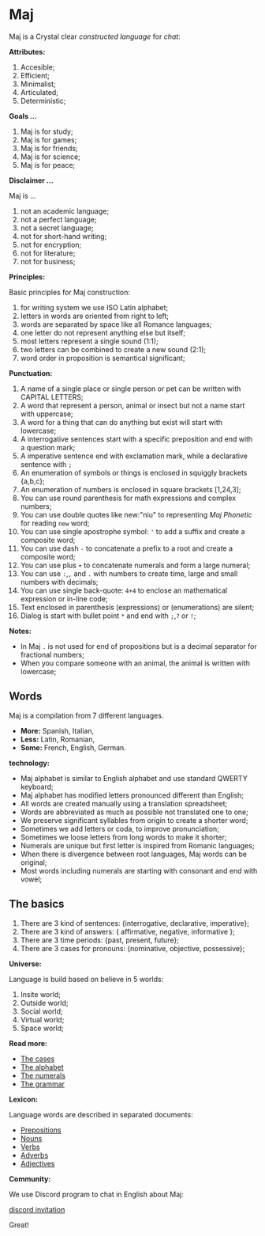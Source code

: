 # Maj

Maj is a Crystal clear _constructed language_ for _chat_:

**Attributes:**

1. Accesible;
2. Efficient;
3. Minimalist;
4. Articulated;
5. Deterministic;

**Goals ...**

1. Maj is for study;
2. Maj is for games;
3. Maj is for friends;
4. Maj is for science;
5. Maj is for peace;

**Disclaimer ...**

Maj is ...

1. not an academic language;
1. not a perfect language;
1. not a secret language;
1. not for short-hand writing;
1. not for encryption;
1. not for literature;
1. not for business;

**Principles:**

Basic principles for Maj construction:

1. for writing system we use ISO Latin alphabet;
1. letters in words are oriented from right to left;
1. words are separated by space like all Romance languages;
1. one letter do not represent anything else but itself;
1. most letters represent a single sound (1:1);
1. two letters can be combined to create a new sound (2:1);
1. word order in proposition is semantical significant;


**Punctuation:**

1. A name of a single place or single person or pet can be written with CAPITAL LETTERS;
1. A word that represent a person, animal or insect but not a name start with uppercase;
1. A word for a thing that can do anything but exist will start with lowercase;
1. A interrogative sentences start with a specific preposition and end with a question mark;
1. A imperative sentence end with exclamation mark, while a declarative sentence with `;`
1. An enumeration of symbols or things is enclosed in squiggly brackets {a,b,c};
1. An enumeration of numbers is enclosed in square brackets [1,24,3];
1. You can use round parenthesis for math expressions and complex numbers;
1. You can use double quotes like new:"niu" to representing _Maj Phonetic_ for reading `new` word;
1. You can use single apostrophe symbol: `'` to add a suffix and create a composite word;
1. You can use dash `-` to concatenate a prefix to a root and create a composite word;
1. You can use plus `+` to concatenate numerals and form a large numeral;
1. You can use `:`,`,` and `.` with numbers to create time, large and small numbers with decimals;
1. You can use single back-quote: `4+4` to enclose an mathematical expression or in-line code;
1. Text enclosed in parenthesis (expressions) or (enumerations) are silent;
1. Dialog is start with bullet point `*` and end with `;`,`?` or `!`;

**Notes:**
* In Maj `.` is not used for end of propositions but is a decimal separator for fractional numbers;
* When you compare someone with an animal, the animal is written with lowercase;

## Words

Maj is a compilation from 7 different languages.

* **More:** Spanish, Italian, 
* **Less:** Latin, Romanian, 
* **Some:** French, English, German.

**technology:**

* Maj alphabet is similar to English alphabet and use standard QWERTY keyboard;
* Maj alphabet has modified letters pronounced different than English;
* All words are created manually using a translation spreadsheet;
* Words are abbreviated as much as possible not translated one to one;
* We preserve significant syllables from origin to create a shorter word;
* Sometimes we add letters or coda, to improve pronunciation;
* Sometimes we loose letters from long words to make it shorter;
* Numerals are unique but first letter is inspired from Romanic languages;
* When there is divergence between root languages, Maj words can be original;
* Most words including numerals are starting with consonant and end with vowel;

## The basics

1. There are 3 kind of sentences: {interrogative, declarative, imperative};
1. There are 3 kind of answers: { affirmative, negative, informative };
1. There are 3 time periods: {past, present, future};
1. There are 3 cases for pronouns: {nominative, objective, possessive};

**Universe:**

Language is build based on believe in 5 worlds:

1. Insite world; 
1. Outside world;
1. Social world;
1. Virtual world;
1. Space world;

**Read more:** 

* [The cases](case.md)
* [The alphabet](alphabet.md)
* [The numerals](numerals.md)
* [The grammar](basic.md)

**Lexicon:**

Language words are described in separated documents:

* [Prepositions](preposition.md)
* [Nouns](nouns.md)
* [Verbs](verbs.md)
* [Adverbs](adverbs.md)
* [Adjectives](adjectives.md)

**Community:**

We use Discord program to chat in English about Maj: 

[discord invitation](https://discord.gg/SRX3tse)

Great!